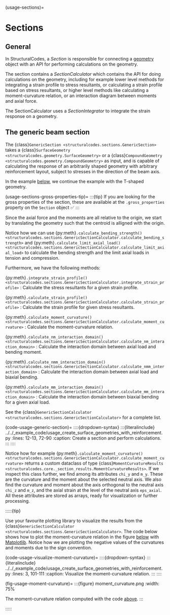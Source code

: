 (usage-sections)=
# Sections

## General

In StructuralCodes, a _Section_ is responsible for connecting a [geometry](#usage-geometries) object with an API for performing calculations on the geometry.

The section contains a _SectionCalculator_ which contains the API for doing calculations on the geometry, including for example lower level methods for integrating a strain profile to stress resultants, or calculating a strain profile based on stress resultants, or higher level methods like calculating a moment-curvature relation, or an interaction diagram between moments and axial force.

The SectionCalculator uses a _SectionIntegrator_ to integrate the strain response on a geometry.

## The generic beam section

The {class}`GenericSection <structuralcodes.sections.GenericSection>` takes a {class}`SurfaceGeometry <structuralcodes.geometry.SurfaceGeometry>` or a {class}`CompoundGeometry <structuralcodes.geometry.CompoundGeometry>` as input, and is capable of calculating the response of an arbitrarily shaped geometry with arbitrary reinforcement layout, subject to stresses in the direction of the beam axis.

In the example [below](#code-usage-generic-section), we continue the example with the T-shaped geometry.

(usage-sections-gross-properties-tip)=
:::{tip}
If you are looking for the gross properties of the section, these are available at the `.gross_properties` property on the `Section` object ✅
:::

Since the axial force and the moments are all relative to the origin, we start by translating the geometry such that the centroid is alligned with the origin.

Notice how we can use {py:meth}`.calculate_bending_strength() <structuralcodes.sections.GenericSectionCalculator.calculate_bending_strength>` and {py:meth}`.calculate_limit_axial_load() <structuralcodes.sections.GenericSectionCalculator.calculate_limit_axial_load>` to calculate the bending strength and the limit axial loads in tension and compression.

Furthermore, we have the following methods:

{py:meth}`.integrate_strain_profile() <structuralcodes.sections.GenericSectionCalculator.integrate_strain_profile>`
: Calculate the stress resultants for a given strain profile.

{py:meth}`.calculate_strain_profile() <structuralcodes.sections.GenericSectionCalculator.calculate_strain_profile>`
: Calculate the strain profile for given stress resultants.

{py:meth}`.calculate_moment_curvature() <structuralcodes.sections.GenericSectionCalculator.calculate_moment_curvature>`
: Calculate the moment-curvature relation.

{py:meth}`.calculate_nm_interaction_domain() <structuralcodes.sections.GenericSectionCalculator.calculate_nm_interaction_domain>`
: Calculate the interaction domain between axial load and bending moment.

{py:meth}`.calculate_nmm_interaction_domain() <structuralcodes.sections.GenericSectionCalculator.calculate_nmm_interaction_domain>`
: Calculate the interaction domain between axial load and biaxial bending.

{py:meth}`.calculate_mm_interaction_domain() <structuralcodes.sections.GenericSectionCalculator.calculate_mm_interaction_domain>`
: Calculate the interaction domain between biaxial bending for a given axial load.

See the {class}`GenericSectionCalculator <structuralcodes.sections.GenericSectionCalculator>` for a complete list.

(code-usage-generic-section)=
::::{dropdown-syntax}
:::{literalinclude} ../../_example_code/usage_create_surface_geometries_with_reinforcement.py
:lines: 12-13, 72-90
:caption: Create a section and perform calculations.
:::
::::

Notice how for example {py:meth}`.calculate_moment_curvature() <structuralcodes.sections.GenericSectionCalculator.calculate_moment_curvature>` returns a custom dataclass of type {class}`MomentCurvatureResults <structuralcodes.core._section_results.MomentCurvatureResults>`. If we inspect this class further, we find among its attributes `chi_y` and `m_y`. These are the curvature and the moment about the selected neutral axis. We also find the curvature and moment about the axis orthogonal to the neutral axis `chi_z` and `m_z`, and the axial strain at the level of the neutral axis `eps_axial`. All these attributes are stored as arrays, ready for visualization or further processing.

:::::{tip}

Use your favourite plotting library to visualize the results from the {class}`GenericSectionCalculator <structuralcodes.sections.GenericSectionCalculator>`. The code below shows how to plot the moment-curvature relation in the figure [below](#fig-usage-moment-curvature) with [Matplotlib](https://matplotlib.org/). Notice how we are plotting the negative values of the curvatures and moments due to the sign convention.

(code-usage-visualize-moment-curvature)=
::::{dropdown-syntax}
:::{literalinclude} ../../_example_code/usage_create_surface_geometries_with_reinforcement.py
:lines: 3, 101-111
:caption: Visualize the moment-curvature relation.
:::
::::

(fig-usage-moment-curvature)=
:::{figure} moment_curvature.png
:width: 75%

The moment-curvature relation computed with the code [above](#code-usage-generic-section).
:::

:::::